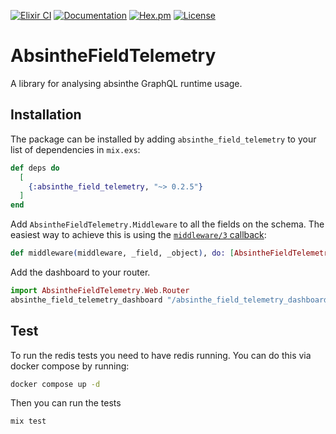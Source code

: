 [![Elixir CI](https://github.com/Johnabell/absinthe_field_telemetry/actions/workflows/elixir.yml/badge.svg)](https://github.com/Johnabell/absinthe_field_telemetry/actions/workflows/elixir.yml)
[![Documentation](https://img.shields.io/badge/documentation-gray)](https://hexdocs.pm/absinthe_field_telemetry)
[![Hex.pm](https://img.shields.io/hexpm/v/absinthe_field_telemetry.svg)](https://hex.pm/packages/absinthe_field_telemetry)
[![License](https://img.shields.io/hexpm/l/absinthe_field_telemetry.svg)](https://github.com/Johnabell/absinthe_field_telemetry/blob/master/LICENSE)

# AbsintheFieldTelemetry

A library for analysing absinthe GraphQL runtime usage.

## Installation

The package can be installed by adding `absinthe_field_telemetry` to your list
of dependencies in `mix.exs`:

```elixir
def deps do
  [
    {:absinthe_field_telemetry, "~> 0.2.5"}
  ]
end
```

Add `AbsintheFieldTelemetry.Middleware` to all the fields on the schema. The
easiest way to achieve this is using the [`middleware/3` callback](https://hexdocs.pm/absinthe/Absinthe.Middleware.html#module-the-middleware-3-callback):

```elixir
def middleware(middleware, _field, _object), do: [AbsintheFieldTelemetry.Middleware | middleware]
```

Add the dashboard to your router.

```elixir
import AbsintheFieldTelemetry.Web.Router
absinthe_field_telemetry_dashboard "/absinthe_field_telemetry_dashboard"
```

## Test

To run the redis tests you need to have redis running. You can do this via docker compose by running:

```bash
docker compose up -d
```

Then you can run the tests

```
mix test
```
